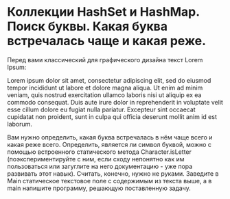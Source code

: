 # Коллекции HashSet и HashMap. Поиск буквы. Какая буква встречалась чаще и какая реже.  

Перед вами классический для графического дизайна текст Lorem Ipsum:

Lorem ipsum dolor sit amet, consectetur adipiscing elit, sed do eiusmod tempor incididunt ut labore et dolore magna aliqua. Ut enim ad minim veniam, quis nostrud exercitation ullamco laboris nisi ut aliquip ex ea commodo consequat. Duis aute irure dolor in reprehenderit in voluptate velit esse cillum dolore eu fugiat nulla pariatur. Excepteur sint occaecat cupidatat non proident, sunt in culpa qui officia deserunt mollit anim id est laborum.

Вам нужно определить, какая буква встречалась в нём чаще всего и какая реже всего. Определить, является ли символ буквой, можно с помощью встроенного статического метода Character.isLetter (поэкспериментируйте с ним, если сходу непонятно как им пользоваться или загуглите на него документацию - уже пора развивать этот навык).
Считать, конечно, нужно не руками. Заведите в Main статическое текстовое поле с содержимым из текста выше, а в main напишите программу, решающую поставленную задачу.
